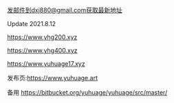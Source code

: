 发邮件到dxj880@gmail.com获取最新地址

Update 2021.8.12

https://www.yhg200.xyz

https://www.yhg400.xyz

https://www.yuhuage17.xyz

发布页:https://www.yuhuage.art

备用 https://bitbucket.org/yuhuage/yuhuage/src/master/

